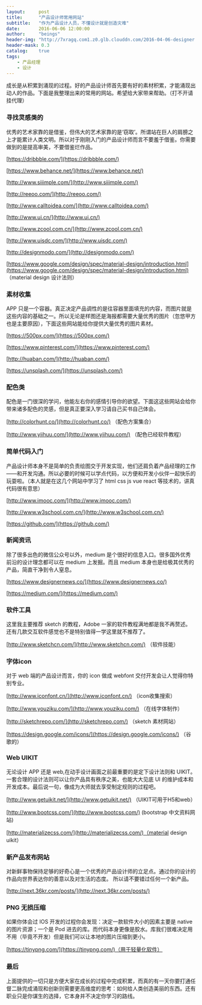 ```yaml
---
layout:     post
title:      "产品设计师常用网站"
subtitle:   "作为产品设计人员，不懂设计就是创造灾难"
date:       2016-06-06 12:00:00
author:     "beings"
header-img: "http://7xragq.com1.z0.glb.clouddn.com/2016-04-06-designer.jpeg"
header-mask: 0.3
catalog:    true
tags:
    - 产品经理
    - 设计
---
```




成长是从积累到涌现的过程。好的产品设计师首先要有好的素材积累，才能涌现出动人的作品。下面是我整理出来的常用的网站。希望给大家带来帮助。（打不开请挂代理）

### 寻找灵感类的
优秀的艺术家靠的是借鉴，但伟大的艺术家靠的是‘窃取’。所谓站在巨人的肩膀之上才能累计人类文明。所以对于刚刚入门的产品设计师而言不要羞于借鉴。你需要做到的是提高审美，不要借鉴烂作品。

[https://dribbble.com/](https://dribbble.com/)

[https://www.behance.net/](https://www.behance.net/)

[http://www.siiimple.com/](http://www.siiimple.com/)

[http://reeoo.com/](http://reeoo.com/)

[http://www.calltoidea.com/](http://www.calltoidea.com/)

[http://www.ui.cn/](http://www.ui.cn/)

[http://www.zcool.com.cn/](http://www.zcool.com.cn/)

[http://www.uisdc.com/](http://www.uisdc.com/)

[http://designmodo.com/](http://designmodo.com/)

[https://www.google.com/design/spec/material-design/introduction.html](https://www.google.com/design/spec/material-design/introduction.html)
（material design 设计法则）

### 素材收集
APP 只是一个容器。真正决定产品调性的是往容器里面填充的内容，而图片就是这些内容的基础之一。所以无论是样图还是海报都需要大量优秀的图片（忽悠甲方也是主要原因），下面这些网站能给你提供大量优秀的图片素材。

[https://500px.com/](https://500px.com/)

[https://www.pinterest.com/](https://www.pinterest.com/)

[http://huaban.com/](http://huaban.com/)
            
[https://unsplash.com/](https://unsplash.com/)

### 配色类
配色是一门很深的学问，他能左右你的感情引导你的欲望。下面这这些网站会给你带来诸多配色的灵感，但是真正要深入学习请自己买书自己体会。

[http://colorhunt.co/](http://colorhunt.co/)	（配色方案集合）

[http://www.yiihuu.com/](http://www.yiihuu.com/) （配色已经软件教程）

### 简单代码入门
产品设计师本身不是简单的负责绘图交于开发实现，他们还肩负着产品经理的工作——和开发沟通。所以必要的时候可以学点代码，以方便和开发小伙伴一起快乐的玩耍啦。（本人就是在这几个网站中学习了 html css js vue react 等技术的，讲真代码很有意思）

[http://www.imooc.com/](http://www.imooc.com/)

[http://www.w3school.com.cn/](http://www.w3school.com.cn/)

[https://github.com/](https://github.com/)

### 新闻资讯
除了很多出色的微信公众号以外，medium 是个很好的信息入口。很多国外优秀前沿的设计理念都可以在 medium 上发掘。而且 medium 本身也是给极其优秀的产品，简直干净到令人窒息。

[https://www.designernews.co/](https://www.designernews.co/)

[https://medium.com/](https://medium.com/)

### 软件工具
这里我主要推荐 sketch 的教程，Adobe 一家的软件教程满地都是我不再赘述。还有几款交互软件感觉也不是特别值得一学这里就不推荐了。

[http://www.sketchcn.com/](http://www.sketchcn.com/) （软件技能）

### 字体icon
对于 web 端的产品设计而言，你的 icon 做成 webfont 交付开发会让人觉得你特别专业。 

[http://www.iconfont.cn/](http://www.iconfont.cn/) （icon收集搜索）

[http://www.youziku.com/](http://www.youziku.com/) （在线字体制作）

[http://sketchrepo.com/](http://sketchrepo.com/) （sketch 素材网站）

[https://design.google.com/icons/](https://design.google.com/icons/)  （谷歌的）

### Web UIKIT
无论设计 APP 还是 web,在动手设计画面之前最重要的是定下设计法则和 UIKIT。一套合理的设计法则可以让你产品具有秩序之美，也能大大见底 UI 的维护成本和开发成本。最后说一句，像成为大师就去享受制定规则的过程吧。

[http://www.getuikit.net/](http://www.getuikit.net/) （UIKIT可用于H5和web）

[http://www.bootcss.com/](http://www.bootcss.com/) (bootstrap 中文资料网站)

[http://materializecss.com/](http://materializecss.com/)（material design uikit）

### 新产品发布网站

对新鲜事物保持足够的好奇心是一个优秀的产品设计师的立足点。通过你的设计的作品向世界表达你的善意以及对生活的态度。 所以请不要错过任何一个新产品。

[http://next.36kr.com/posts/](http://next.36kr.com/posts/)

### PNG 无损压缩
如果你体会过 IOS 开发的过程你会发现：决定一款软件大小的因素主要是 native 的图片资源；一个是 Pod 进去的库。而代码本身更像是胶水。库我们很难决定用不用（毕竟不开发）但是我们可以让本地的图片压缩到更小。

[https://tinypng.com/](https://tinypng.com/)（用于轻量化软件）

### 最后
上面提供的一切只是方便大家在成长的过程中完成积累，而真的有一天你要打通任督二脉完成涌现和创新则需要更高维度的思考：如何给人类创造美丽的东西。还有职业只是你谋生的选择，它本身并不决定你学习的路线。

